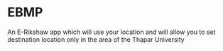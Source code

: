 # EBMP
An E-Rikshaw app which will use your location and will allow you to set destination location only in the area of the Thapar University
